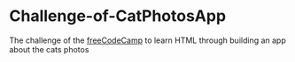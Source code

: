 # Challenge-of-CatPhotosApp
The challenge of the [freeCodeCamp](https://www.freecodecamp.org) to learn HTML through building an app about the cats photos

